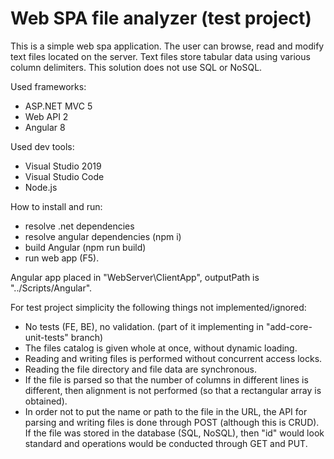 # Web SPA file analyzer (test project)

This is a simple web spa application. The user can browse, read and modify text files located on the server. Text files store tabular data using various column delimiters. This solution does not use SQL or NoSQL.

Used frameworks:
- ASP.NET MVC 5
- Web API 2
- Angular 8

Used dev tools:
- Visual Studio 2019
- Visual Studio Code
- Node.js

How to install and run:
- resolve .net dependencies
- resolve angular dependencies (npm i)
- build Angular (npm run build)
- run web app (F5).

Angular app placed in "WebServer\ClientApp", outputPath is "../Scripts/Angular".

For test project simplicity the following things not implemented/ignored:
- No tests (FE, BE), no validation. (part of it implementing in "add-core-unit-tests" branch)
- The files catalog is given whole at once, without dynamic loading.
- Reading and writing files is performed without concurrent access locks.
- Reading the file directory and file data are synchronous.
- If the file is parsed so that the number of columns in different lines is different, then alignment is not performed (so that a rectangular array is obtained).
- In order not to put the name or path to the file in the URL, the API for parsing and writing files is done through POST (although this is CRUD). If the file was stored in the database (SQL, NoSQL), then "id" would look standard and operations would be conducted through GET and PUT.
